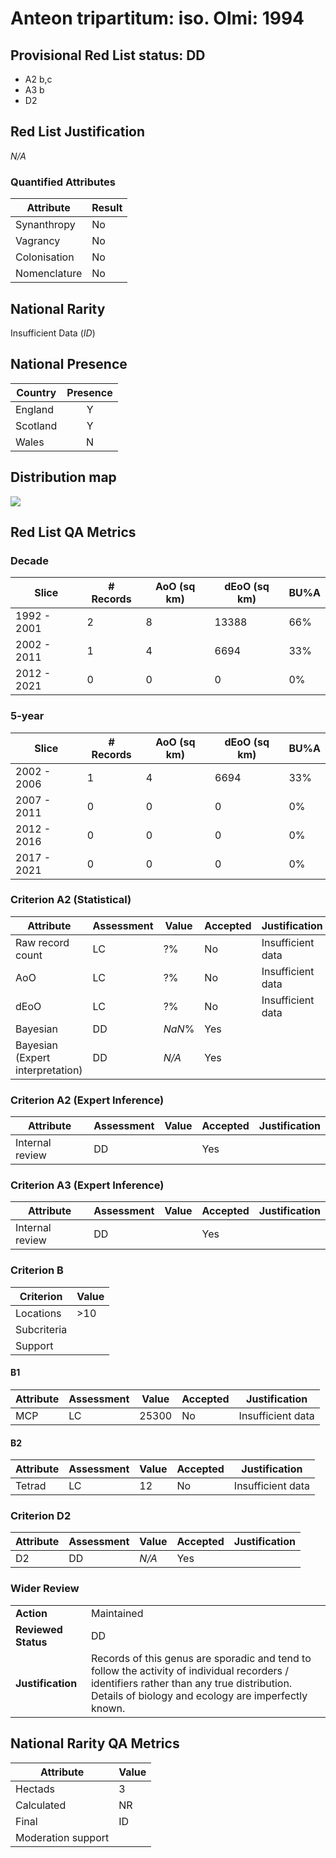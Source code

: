 # Anteon tripartitum: iso. Olmi: 1994

## Provisional Red List status: DD
- A2 b,c
- A3 b
- D2

## Red List Justification
*N/A*
### Quantified Attributes
|Attribute|Result|
|---|---|
|Synanthropy|No|
|Vagrancy|No|
|Colonisation|No|
|Nomenclature|No|


## National Rarity
Insufficient Data (*ID*)

## National Presence
|Country|Presence
|---|:-:|
|England|Y|
|Scotland|Y|
|Wales|N|


## Distribution map
![](../map/287.svg)

## Red List QA Metrics
### Decade
| Slice | # Records | AoO (sq km) | dEoO (sq km) |BU%A |
|---|---|---|---|---|
|1992 - 2001|2|8|13388|66%|
|2002 - 2011|1|4|6694|33%|
|2012 - 2021|0|0|0|0%|
### 5-year
| Slice | # Records | AoO (sq km) | dEoO (sq km) |BU%A |
|---|---|---|---|---|
|2002 - 2006|1|4|6694|33%|
|2007 - 2011|0|0|0|0%|
|2012 - 2016|0|0|0|0%|
|2017 - 2021|0|0|0|0%|
### Criterion A2 (Statistical)
|Attribute|Assessment|Value|Accepted|Justification
|---|---|---|---|---|
|Raw record count|LC|?%|No|Insufficient data|
|AoO|LC|?%|No|Insufficient data|
|dEoO|LC|?%|No|Insufficient data|
|Bayesian|DD|*NaN*%|Yes||
|Bayesian (Expert interpretation)|DD|*N/A*|Yes||
### Criterion A2 (Expert Inference)
|Attribute|Assessment|Value|Accepted|Justification
|---|---|---|---|---|
|Internal review|DD||Yes||
### Criterion A3 (Expert Inference)
|Attribute|Assessment|Value|Accepted|Justification
|---|---|---|---|---|
|Internal review|DD||Yes||
### Criterion B
|Criterion| Value|
|---|---|
|Locations|>10|
|Subcriteria||
|Support||
#### B1
|Attribute|Assessment|Value|Accepted|Justification
|---|---|---|---|---|
|MCP|LC|25300|No|Insufficient data|
#### B2
|Attribute|Assessment|Value|Accepted|Justification
|---|---|---|---|---|
|Tetrad|LC|12|No|Insufficient data|
### Criterion D2
|Attribute|Assessment|Value|Accepted|Justification
|---|---|---|---|---|
|D2|DD|*N/A*|Yes||
### Wider Review
|  |  |
|---|---|
|**Action**|Maintained|
|**Reviewed Status**|DD|
|**Justification**|Records of this genus are sporadic and tend to follow the activity of individual recorders / identifiers rather than any true distribution. Details of biology and ecology are imperfectly known.|


## National Rarity QA Metrics
|Attribute|Value|
|---|---|
|Hectads|3|
|Calculated|NR|
|Final|ID|
|Moderation support||



